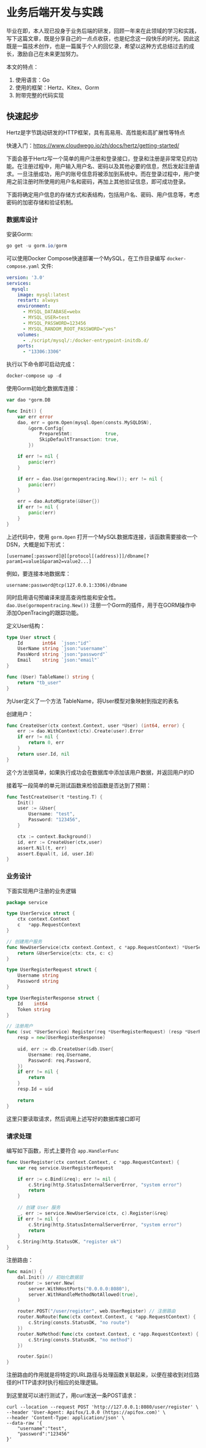 # 业务后端开发与实践

毕业在即，本人现已投身于业务后端的研发，回顾一年来在此领域的学习和实践，写下这篇文章，既是分享自己的一点点收获，也是纪念这一段快乐的时光。因此这既是一篇技术创作，也是一篇属于个人的回忆录，希望以这种方式总结过去的成长，激励自己在未来更加努力。

本文的特点：

1. 使用语言：Go
2. 使用的框架：Hertz、Kitex、Gorm
3. 附带完整的代码实现

## 快速起步

Hertz是字节跳动研发的HTTP框架，具有高易用、高性能和高扩展性等特点

快速入门：https://www.cloudwego.io/zh/docs/hertz/getting-started/

下面会基于Hertz写一个简单的用户注册和登录接口，登录和注册是非常常见的功能。在注册过程中，用户输入用户名、密码以及其他必要的信息，然后发起注册请求。一旦注册成功，用户的账号信息将被添加到系统中。而在登录过程中，用户使用之前注册时所使用的用户名和密码，再加上其他验证信息，即可成功登录。

下面将确定用户信息的存储方式和表结构，包括用户名、密码、用户信息等，考虑密码的加密存储和验证机制。

### 数据库设计

安装Gorm:

```powershell
go get -u gorm.io/gorm
```

可以使用Docker Compose快速部署一个MySQL，在工作目录编写 `docker-compose.yaml` 文件:

```yaml
version: '3.0'
services:
  mysql:
    image: mysql:latest
    restart: always
    environment:
      - MYSQL_DATABASE=webx
      - MYSQL_USER=test
      - MYSQL_PASSWORD=123456
      - MYSQL_RANDOM_ROOT_PASSWORD="yes"
    volumes:
      - ./script/mysql/:/docker-entrypoint-initdb.d/
    ports:
      - "13306:3306"
```

执行以下命令即可启动完成：

```powershell
docker-compose up -d
```

使用Gorm初始化数据库连接：

```go
var dao *gorm.DB

func Init() {
	var err error
	dao, err = gorm.Open(mysql.Open(consts.MySQLDSN),
		&gorm.Config{
			PrepareStmt:            true,
			SkipDefaultTransaction: true,
		})

	if err != nil {
		panic(err)
	}

	if err = dao.Use(gormopentracing.New()); err != nil {
		panic(err)
	}

	err = dao.AutoMigrate(&User{})
	if err != nil {
		panic(err)
	}
}

```

上述代码中，使用 `gorm.Open` 打开一个MySQL数据库连接，该函数需要接收一个DSN，大概是如下形式：

```
[username[:password]@][protocol[(address)]]/dbname[?param1=value1&param2=value2...]
```

例如，要连接本地数据库：

```
username:password@tcp(127.0.0.1:3306)/dbname
```

同时启用语句预编译来提高查询性能和安全性。 `dao.Use(gormopentracing.New())` 注册一个Gorm的插件，用于在GORM操作中添加OpenTracing的跟踪功能。

定义User结构：

```go
type User struct {
	Id       int64  `json:"id"`
	UserName string `json:"username"`
	PassWord string `json:"password"`
	Email    string `json:"email"`
}

func (User) TableName() string {
	return "tb_user"
}
```

为User定义了一个方法 TableName，将User模型对象映射到指定的表名

创建用户：

```go
func CreateUser(ctx context.Context, user *User) (int64, error) {
	err := dao.WithContext(ctx).Create(user).Error
	if err != nil {
		return 0, err
	}
	return user.Id, nil
}
```

这个方法很简单，如果执行成功会在数据库中添加该用户数据，并返回用户的ID

接着写一段简单的单元测试函数来检验函数是否达到了预期：

```go
func TestCreateUser(t *testing.T) {
	Init()
	user := &User{
		Username: "test",
		Password: "123456",
	}

	ctx := context.Background()
	id, err := CreateUser(ctx,user)
	assert.Nil(t, err)
	assert.Equal(t, id, user.Id)
}
```

### 业务设计

下面实现用户注册的业务逻辑

```go
package service

type UserService struct {
	ctx context.Context
	c   *app.RequestContext
}

// 创建用户服务
func NewUserService(ctx context.Context, c *app.RequestContext) *UserService {
	return &UserService{ctx: ctx, c: c}
}

type UserRegisterRequest struct {
	Username string
	Password string
}

type UserRegisterResponse struct {
	Id    int64
	Token string
}

// 注册用户
func (svc *UserService) Register(req *UserRegisterRequest) (resp *UserRegisterResponse, err error) {
	resp = new(UserRegisterResponse)
	
	uid, err := db.CreateUser(&db.User{
		Username: req.Username,
		Password: req.Password,
	})
	if err != nil {
		return
	}
	resp.Id = uid
    
	return
}
```

这里只要读取请求，然后调用上述写好的数据库接口即可

### 请求处理

编写如下函数，形式上要符合 `app.HandlerFunc`

```go
func UserRegister(ctx context.Context, c *app.RequestContext) {
	var req service.UserRegisterRequest

	if err := c.Bind(&req); err != nil {
		c.String(http.StatusInternalServerError, "system error")
		return
	}
	
    // 创建 User 服务
	_, err := service.NewUserService(ctx, c).Register(&req)
	if err != nil {
		c.String(http.StatusInternalServerError, "system error")
		return
	}
	c.String(http.StatusOK, "register ok")
}
```

注册路由：

```go
func main() {
	dal.Init() // 初始化数据层
	router := server.New(
		server.WithHostPorts("0.0.0.0:8080"),
		server.WithHandleMethodNotAllowed(true),
	)

	router.POST("/user/register", web.UserRegister) // 注册路由
	router.NoRoute(func(ctx context.Context, c *app.RequestContext) {
		c.String(consts.StatusOK, "no route")
	})
	router.NoMethod(func(ctx context.Context, c *app.RequestContext) {
		c.String(consts.StatusOK, "no method")
	})

	router.Spin()
}
```

注册路由的作用就是将特定的URL路径与处理函数关联起来，以便在接收到对应路径的HTTP请求时执行相应的处理逻辑。

到这里就可以进行测试了，用curl发送一条POST请求：

```shell
curl --location --request POST 'http://127.0.0.1:8080/user/register' \
--header 'User-Agent: Apifox/1.0.0 (https://apifox.com)' \
--header 'Content-Type: application/json' \
--data-raw '{
    "username":"test",
    "password":"123456"
}'
```

